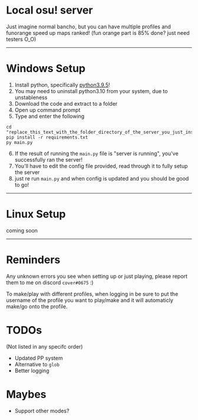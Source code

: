 # Local osu! server

Just imagine normal bancho, but you can have multiple profiles and funorange speed up maps ranked! (fun orange part is 85% done? just need testers O_O)

---
# Windows Setup
1. Install python, specifically [python3.9.5](https://www.python.org/downloads/release/python-395/)!
2. You may need to uninstall python3.10 from your system, due to unstableness
3. Download the code and extract to a folder
4. Open up command prompt
5. Type and enter the following
```
cd "replace_this_text_with_the_folder_directory_of_the_server_you_just_installed"
pip install -r requirements.txt
py main.py
```
6. If the result of running the `main.py` file is "server is running", you've successfully ran the server!
7. You'll have to edit the config file provided, read through it to fully setup the server
8. just re run `main.py` and when config is updated and you should be good to go!
---

# Linux Setup
coming soon

---
# Reminders
Any unknown errors you see when setting up or just playing, please report them to me on discord `cover#0675` :)

To make/play with different profiles, when logging in be sure to put the username of the profile you want to play/make and it will automaticly make/go onto the profile.

# TODOs

(Not listed in any specifc order)

- Updated PP system
- Alternative to `glob`
- Better logging

# Maybes

- Support other modes?